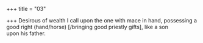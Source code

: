 +++
title = "03"

+++
Desirous of wealth I call upon the one with mace in hand, possessing  a good right (hand/horse) [/bringing good priestly gifts], like a son  
upon his father.  